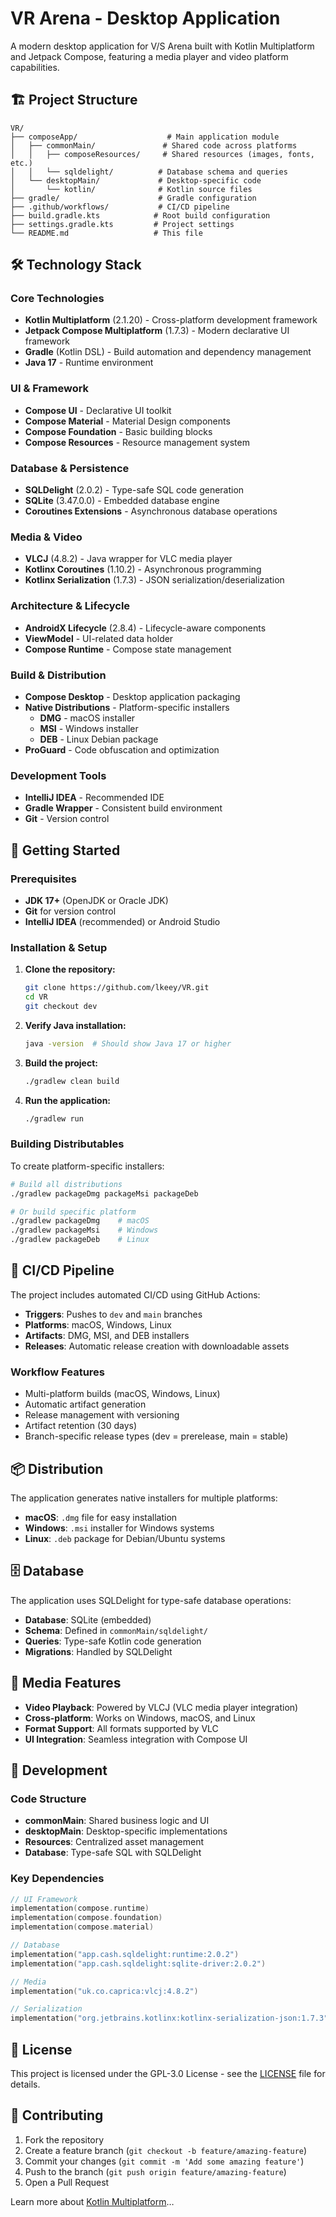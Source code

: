 
# VR Arena - Desktop Application


A modern desktop application for V/S Arena built with Kotlin Multiplatform and Jetpack Compose, featuring a media player and video platform capabilities.

## 🏗️ Project Structure

```
VR/
├── composeApp/                    # Main application module
│   ├── commonMain/               # Shared code across platforms
│   │   ├── composeResources/     # Shared resources (images, fonts, etc.)
│   │   └── sqldelight/          # Database schema and queries
│   └── desktopMain/             # Desktop-specific code
│       └── kotlin/              # Kotlin source files
├── gradle/                      # Gradle configuration
├── .github/workflows/           # CI/CD pipeline
├── build.gradle.kts            # Root build configuration
├── settings.gradle.kts         # Project settings
└── README.md                   # This file
```

## 🛠️ Technology Stack

### Core Technologies
- **Kotlin Multiplatform** (2.1.20) - Cross-platform development framework
- **Jetpack Compose Multiplatform** (1.7.3) - Modern declarative UI framework
- **Gradle** (Kotlin DSL) - Build automation and dependency management
- **Java 17** - Runtime environment

### UI & Framework
- **Compose UI** - Declarative UI toolkit
- **Compose Material** - Material Design components
- **Compose Foundation** - Basic building blocks
- **Compose Resources** - Resource management system

### Database & Persistence
- **SQLDelight** (2.0.2) - Type-safe SQL code generation
- **SQLite** (3.47.0.0) - Embedded database engine
- **Coroutines Extensions** - Asynchronous database operations

### Media & Video
- **VLCJ** (4.8.2) - Java wrapper for VLC media player
- **Kotlinx Coroutines** (1.10.2) - Asynchronous programming
- **Kotlinx Serialization** (1.7.3) - JSON serialization/deserialization

### Architecture & Lifecycle
- **AndroidX Lifecycle** (2.8.4) - Lifecycle-aware components
- **ViewModel** - UI-related data holder
- **Compose Runtime** - Compose state management

### Build & Distribution
- **Compose Desktop** - Desktop application packaging
- **Native Distributions** - Platform-specific installers
  - **DMG** - macOS installer
  - **MSI** - Windows installer  
  - **DEB** - Linux Debian package
- **ProGuard** - Code obfuscation and optimization

### Development Tools
- **IntelliJ IDEA** - Recommended IDE
- **Gradle Wrapper** - Consistent build environment
- **Git** - Version control

## 🚀 Getting Started

### Prerequisites
- **JDK 17+** (OpenJDK or Oracle JDK)
- **Git** for version control
- **IntelliJ IDEA** (recommended) or Android Studio

### Installation & Setup

1. **Clone the repository:**
   ```bash
   git clone https://github.com/lkeey/VR.git
   cd VR
   git checkout dev
   ```

2. **Verify Java installation:**
   ```bash
   java -version  # Should show Java 17 or higher
   ```

3. **Build the project:**
   ```bash
   ./gradlew clean build
   ```

4. **Run the application:**
   ```bash
   ./gradlew run
   ```

### Building Distributables

To create platform-specific installers:

```bash
# Build all distributions
./gradlew packageDmg packageMsi packageDeb

# Or build specific platform
./gradlew packageDmg    # macOS
./gradlew packageMsi    # Windows
./gradlew packageDeb    # Linux
```

## 🔄 CI/CD Pipeline

The project includes automated CI/CD using GitHub Actions:

- **Triggers**: Pushes to `dev` and `main` branches
- **Platforms**: macOS, Windows, Linux
- **Artifacts**: DMG, MSI, and DEB installers
- **Releases**: Automatic release creation with downloadable assets

### Workflow Features
- Multi-platform builds (macOS, Windows, Linux)
- Automatic artifact generation
- Release management with versioning
- Artifact retention (30 days)
- Branch-specific release types (dev = prerelease, main = stable)

## 📦 Distribution

The application generates native installers for multiple platforms:

- **macOS**: `.dmg` file for easy installation
- **Windows**: `.msi` installer for Windows systems
- **Linux**: `.deb` package for Debian/Ubuntu systems

## 🗄️ Database

The application uses SQLDelight for type-safe database operations:
- **Database**: SQLite (embedded)
- **Schema**: Defined in `commonMain/sqldelight/`
- **Queries**: Type-safe Kotlin code generation
- **Migrations**: Handled by SQLDelight

## 🎥 Media Features

- **Video Playback**: Powered by VLCJ (VLC media player integration)
- **Cross-platform**: Works on Windows, macOS, and Linux
- **Format Support**: All formats supported by VLC
- **UI Integration**: Seamless integration with Compose UI

## 📝 Development

### Code Structure
- **commonMain**: Shared business logic and UI
- **desktopMain**: Desktop-specific implementations
- **Resources**: Centralized asset management
- **Database**: Type-safe SQL with SQLDelight

### Key Dependencies
```kotlin
// UI Framework
implementation(compose.runtime)
implementation(compose.foundation)
implementation(compose.material)

// Database
implementation("app.cash.sqldelight:runtime:2.0.2")
implementation("app.cash.sqldelight:sqlite-driver:2.0.2")

// Media
implementation("uk.co.caprica:vlcj:4.8.2")

// Serialization
implementation("org.jetbrains.kotlinx:kotlinx-serialization-json:1.7.3")
```

## 📄 License

This project is licensed under the GPL-3.0 License - see the [LICENSE](LICENSE) file for details.

## 🤝 Contributing

1. Fork the repository
2. Create a feature branch (`git checkout -b feature/amazing-feature`)
3. Commit your changes (`git commit -m 'Add some amazing feature'`)
4. Push to the branch (`git push origin feature/amazing-feature`)
5. Open a Pull Request

Learn more about [Kotlin Multiplatform](https://www.jetbrains.com/help/kotlin-multiplatform-dev/get-started.html)…

